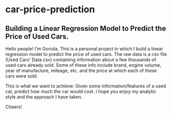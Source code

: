 # car-price-prediction
## Building a Linear Regression Model to Predict the Price of Used Cars.

Hello people! I'm Goriola. This is a personal project in which I build a linear regression model
to predict the price of used cars. The raw data is a csv file (Used Cars' Data.csv) containing information about a few
thousands of used cars already sold. Some of these info include brand, engine volume,
year of manufacture, mileage, etc. and the price at which each of these cars were sold.

This is what we want to achieve: Given some information/features of a used car,
predict how much the car would cost.
I hope you enjoy my analytic style and the approach I have taken.

Cheers!
